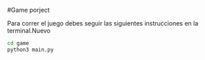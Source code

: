 #Game porject

Para correr el juego debes seguir las siguientes instrucciones en la terminal.Nuevo
```sh
cd game
python3 main.py
```